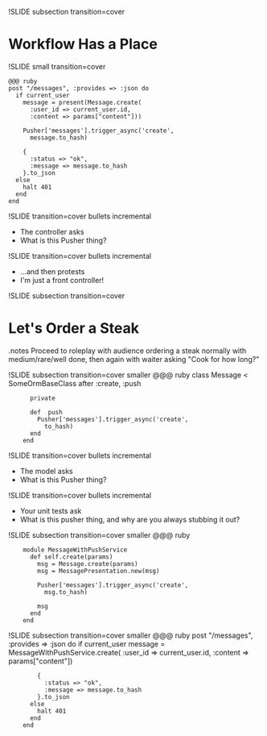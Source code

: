 !SLIDE subsection transition=cover

# Workflow Has a Place

!SLIDE small transition=cover

    @@@ ruby
    post "/messages", :provides => :json do
      if current_user
        message = present(Message.create(
          :user_id => current_user.id,
          :content => params["content"]))

        Pusher['messages'].trigger_async('create',
          message.to_hash)

        {
          :status => "ok",
          :message => message.to_hash
        }.to_json
      else
        halt 401
      end
    end

!SLIDE transition=cover bullets incremental

* The controller asks
* What is this Pusher thing?

!SLIDE transition=cover bullets incremental

* ...and then protests
* I'm just a front controller!

!SLIDE subsection transition=cover

# Let's Order a Steak

.notes Proceed to roleplay with audience ordering a steak normally with medium/rare/well done, then again with waiter asking "Cook for how long?"

!SLIDE subsection transition=cover smaller
        @@@ ruby
        class Message < SomeOrmBaseClass
          after :create, :push

          private

          def  push
            Pusher['messages'].trigger_async('create',
              to_hash)
          end
        end

!SLIDE transition=cover bullets incremental

* The model asks
* What is this Pusher thing?

!SLIDE transition=cover bullets incremental

* Your unit tests ask
* What is this pusher thing, and why are you always stubbing it out?

!SLIDE subsection transition=cover smaller
        @@@ ruby

        module MessageWithPushService
          def self.create(params)
            msg = Message.create(params)
            msg = MessagePresentation.new(msg)

            Pusher['messages'].trigger_async('create',
              msg.to_hash)

            msg
          end
        end

!SLIDE subsection transition=cover smaller
        @@@ ruby
        post "/messages", :provides => :json do
          if current_user
            message = MessageWithPushService.create(
              :user_id => current_user.id,
              :content => params["content"])

            {
              :status => "ok",
              :message => message.to_hash
            }.to_json
          else
            halt 401
          end
        end
